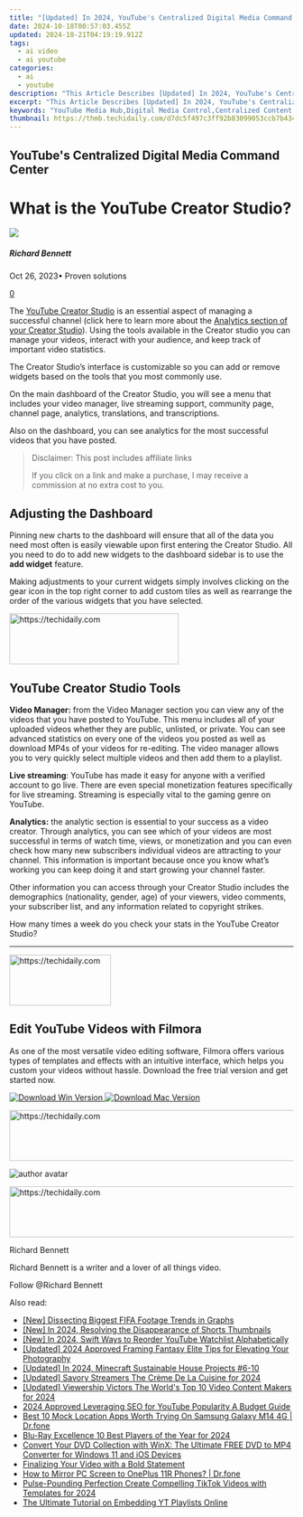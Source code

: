 ```yaml
---
title: "[Updated] In 2024, YouTube's Centralized Digital Media Command Center"
date: 2024-10-18T00:57:03.455Z
updated: 2024-10-21T04:19:19.912Z
tags:
  - ai video
  - ai youtube
categories:
  - ai
  - youtube
description: "This Article Describes [Updated] In 2024, YouTube's Centralized Digital Media Command Center"
excerpt: "This Article Describes [Updated] In 2024, YouTube's Centralized Digital Media Command Center"
keywords: "YouTube Media Hub,Digital Media Control,Centralized Content Platform,YouTube Digital Core,Video Media Command Center,Centralized Media Management,Digital Media Command Room"
thumbnail: https://thmb.techidaily.com/d7dc5f497c3ff92b83099053ccb7b434fc4fb16a570e502a336cc42130adb602.jpg
---
```


## YouTube's Centralized Digital Media Command Center

# What is the YouTube Creator Studio?

![](https://images.wondershare.com/filmora/article-images/richard-bennett.jpg)

##### Richard Bennett

 Oct 26, 2023• Proven solutions

[0](#commentsBoxSeoTemplate)

The [YouTube Creator Studio](https://tools.techidaily.com/wondershare/filmora/download/) is an essential aspect of managing a successful channel (click here to learn more about the [Analytics section of your Creator Studio](https://tools.techidaily.com/wondershare/filmora/download/)). Using the tools available in the Creator studio you can manage your videos, interact with your audience, and keep track of important video statistics.

The Creator Studio’s interface is customizable so you can add or remove widgets based on the tools that you most commonly use.

On the main dashboard of the Creator Studio, you will see a menu that includes your video manager, live streaming support, community page, channel page, analytics, translations, and transcriptions.

Also on the dashboard, you can see analytics for the most successful videos that you have posted.

>  Disclaimer: This post includes affiliate links
>
>  If you click on a link and make a purchase, I may receive a commission at no extra cost to you.
>

## Adjusting the Dashboard

Pinning new charts to the dashboard will ensure that all of the data you need most often is easily viewable upon first entering the Creator Studio. All you need to do to add new widgets to the dashboard sidebar is to use the **add widget** feature.

Making adjustments to your current widgets simply involves clicking on the gear icon in the top right corner to add custom tiles as well as rearrange the order of the various widgets that you have selected.

<!-- affiliate ads begin -->
<a href="https://aligracehair.sjv.io/c/5597632/1902289/19272" target="_top" id="1902289">
  <img src="//a.impactradius-go.com/display-ad/19272-1902289" border="0" alt="https://techidaily.com" width="300" height="90"/>
</a>
<img height="0" width="0" src="https://aligracehair.sjv.io/i/5597632/1902289/19272" style="position:absolute;visibility:hidden;" border="0" />
<!-- affiliate ads end -->

## YouTube Creator Studio Tools

**Video Manager:** from the Video Manager section you can view any of the videos that you have posted to YouTube. This menu includes all of your uploaded videos whether they are public, unlisted, or private. You can see advanced statistics on every one of the videos you posted as well as download MP4s of your videos for re-editing. The video manager allows you to very quickly select multiple videos and then add them to a playlist.

**Live streaming**: YouTube has made it easy for anyone with a verified account to go live. There are even special monetization features specifically for live streaming. Streaming is especially vital to the gaming genre on YouTube.

**Analytics:** the analytic section is essential to your success as a video creator. Through analytics, you can see which of your videos are most successful in terms of watch time, views, or monetization and you can even check how many new subscribers individual videos are attracting to your channel. This information is important because once you know what’s working you can keep doing it and start growing your channel faster.

Other information you can access through your Creator Studio includes the demographics (nationality, gender, age) of your viewers, video comments, your subscriber list, and any information related to copyright strikes.

How many times a week do you check your stats in the YouTube Creator Studio?

---

<!-- affiliate ads begin -->
<a href="https://aligracehair.sjv.io/c/5597632/2135367/19272" target="_top" id="2135367">
  <img src="//a.impactradius-go.com/display-ad/19272-2135367" border="0" alt="https://techidaily.com" width="180" height="90"/>
</a>
<img height="0" width="0" src="https://aligracehair.sjv.io/i/5597632/2135367/19272" style="position:absolute;visibility:hidden;" border="0" />
<!-- affiliate ads end -->

## Edit YouTube Videos with Filmora

As one of the most versatile video editing software, Filmora offers various types of templates and effects with an intuitive interface, which helps you custom your videos without hassle. Download the free trial version and get started now.

[![Download Win Version](https://images.wondershare.com/filmora/guide/download-btn-win.jpg) ](https://tools.techidaily.com/wondershare/filmora/download/) [![Download Mac Version](https://images.wondershare.com/filmora/guide/download-btn-mac.jpg) ](https://tools.techidaily.com/wondershare/filmora/download/)

<!-- affiliate ads begin -->
<a href="https://ephamedtechinc.pxf.io/c/5597632/2136618/26400" target="_top" id="2136618">
  <img src="//a.impactradius-go.com/display-ad/26400-2136618" border="0" alt="https://techidaily.com" width="728" height="90"/>
</a>
<img height="0" width="0" src="https://ephamedtechinc.pxf.io/i/5597632/2136618/26400" style="position:absolute;visibility:hidden;" border="0" />
<!-- affiliate ads end -->

![author avatar](https://images.wondershare.com/filmora/article-images/richard-bennett.jpg)

<!-- affiliate ads begin -->
<a href="https://ephamedtechinc.pxf.io/c/5597632/2136626/26400" target="_top" id="2136626">
  <img src="//a.impactradius-go.com/display-ad/26400-2136626" border="0" alt="https://techidaily.com" width="728" height="90"/>
</a>
<img height="0" width="0" src="https://ephamedtechinc.pxf.io/i/5597632/2136626/26400" style="position:absolute;visibility:hidden;" border="0" />
<!-- affiliate ads end -->

Richard Bennett

Richard Bennett is a writer and a lover of all things video.

Follow @Richard Bennett

<ins class="adsbygoogle"
     style="display:block"
     data-ad-format="autorelaxed"
     data-ad-client="ca-pub-7571918770474297"
     data-ad-slot="1223367746"></ins>

<ins class="adsbygoogle"
     style="display:block"
     data-ad-client="ca-pub-7571918770474297"
     data-ad-slot="8358498916"
     data-ad-format="auto"
     data-full-width-responsive="true"></ins>

<span class="atpl-alsoreadstyle">Also read:</span>
<div><ul>
<li><a href="https://youtube-web.techidaily.com/issecting-biggest-fifa-footage-trends-in-graphs/"><u>[New] Dissecting Biggest FIFA Footage Trends in Graphs</u></a></li>
<li><a href="https://youtube-blog.techidaily.com/n-2024-resolving-the-disappearance-of-shorts-thumbnails/"><u>[New] In 2024, Resolving the Disappearance of Shorts Thumbnails</u></a></li>
<li><a href="https://youtube-web.techidaily.com/n-2024-swift-ways-to-reorder-youtube-watchlist-alphabetically/"><u>[New] In 2024, Swift Ways to Reorder YouTube Watchlist Alphabetically</u></a></li>
<li><a href="https://article-helps.techidaily.com/updated-2024-approved-framing-fantasy-elite-tips-for-elevating-your-photography/"><u>[Updated] 2024 Approved Framing Fantasy Elite Tips for Elevating Your Photography</u></a></li>
<li><a href="https://remote-screen-capture.techidaily.com/updated-in-2024-minecraft-sustainable-house-projects-6-10/"><u>[Updated] In 2024, Minecraft Sustainable House Projects #6-10</u></a></li>
<li><a href="https://youtube-web.techidaily.com/ed-savory-streamers-the-creme-de-la-cuisine-for-2024/"><u>[Updated] Savory Streamers The Crème De La Cuisine for 2024</u></a></li>
<li><a href="https://youtube-web.techidaily.com/ed-viewership-victors-the-worlds-top-10-video-content-makers-for-2024/"><u>[Updated] Viewership Victors The World's Top 10 Video Content Makers for 2024</u></a></li>
<li><a href="https://youtube-web.techidaily.com/approved-leveraging-seo-for-youtube-popularity-a-budget-guide/"><u>2024 Approved Leveraging SEO for YouTube Popularity A Budget Guide</u></a></li>
<li><a href="https://fake-location.techidaily.com/best-10-mock-location-apps-worth-trying-on-samsung-galaxy-m14-4g-drfone-by-drfone-virtual-android/"><u>Best 10 Mock Location Apps Worth Trying On Samsung Galaxy M14 4G | Dr.fone</u></a></li>
<li><a href="https://extra-hints.techidaily.com/blu-ray-excellence-10-best-players-of-the-year-for-2024/"><u>Blu-Ray Excellence 10 Best Players of the Year for 2024</u></a></li>
<li><a href="https://some-approaches.techidaily.com/convert-your-dvd-collection-with-winx-the-ultimate-free-dvd-to-mp4-converter-for-windows-11-and-ios-devices/"><u>Convert Your DVD Collection with WinX: The Ultimate FREE DVD to MP4 Converter for Windows 11 and iOS Devices</u></a></li>
<li><a href="https://youtube-docs.techidaily.com/izing-your-video-with-a-bold-statement/"><u>Finalizing Your Video with a Bold Statement</u></a></li>
<li><a href="https://screen-mirror.techidaily.com/how-to-mirror-pc-screen-to-oneplus-11r-phones-drfone-by-drfone-android/"><u>How to Mirror PC Screen to OnePlus 11R Phones? | Dr.fone</u></a></li>
<li><a href="https://tiktok-video-recordings.techidaily.com/pulse-pounding-perfection-create-compelling-tiktok-videos-with-templates-for-2024/"><u>Pulse-Pounding Perfection Create Compelling TikTok Videos with Templates for 2024</u></a></li>
<li><a href="https://youtube-web.techidaily.com/ltimate-tutorial-on-embedding-yt-playlists-online/"><u>The Ultimate Tutorial on Embedding YT Playlists Online</u></a></li>
</ul></div>

